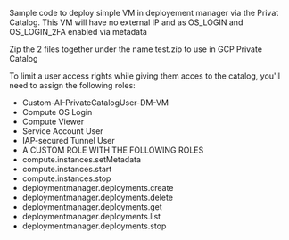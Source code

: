 Sample code to deploy simple VM in deployement manager via the Privat Catalog.  This VM will have no external IP and as OS_LOGIN and OS_LOGIN_2FA enabled via metadata

Zip the 2 files together under the name test.zip to use in GCP Private Catalog

To limit a user access rights while giving them acces to the catalog, you'll need to assign the following roles:

* Custom-AI-PrivateCatalogUser-DM-VM
* Compute OS Login
* Compute Viewer
* Service Account User
* IAP-secured Tunnel User
* A CUSTOM ROLE WITH THE FOLLOWING ROLES
 * compute.instances.setMetadata
 * compute.instances.start
 * compute.instances.stop
 * deploymentmanager.deployments.create
 * deploymentmanager.deployments.delete
 * deploymentmanager.deployments.get
 * deploymentmanager.deployments.list
 * deploymentmanager.deployments.stop
